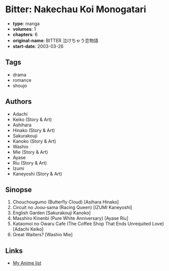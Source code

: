 # Bitter: Nakechau Koi Monogatari

-   **type**: manga
-   **volumes**: 1
-   **chapters**: 6
-   **original-name**: BITTER 泣けちゃう恋物語
-   **start-date**: 2003-03-26

## Tags

-   drama
-   romance
-   shoujo

## Authors

-   Adachi
-   Keiko (Story & Art)
-   Ashihara
-   Hinako (Story & Art)
-   Sakurakouji
-   Kanoko (Story & Art)
-   Washio
-   Mie (Story & Art)
-   Ayase
-   Riu (Story & Art)
-   Izumi
-   Kaneyoshi (Story & Art)

## Sinopse

1. Chouchougumo (Butterfly Cloud) [Asihara Hinako]
2. Circuit no Joou-sama (Racing Queen) [IZUMI Kaneyoshi]
3. English Garden [Sakurakouji Kanoko]
4. Masshiro Kinenbi (Pure White Anniversary) [Ayase Riu]
5. Kataomoi no Owaru Cafe (The Coffee Shop That Ends Unrequited Love) [Adachi Keiko]
6. Great Waiters? [Washio Mie]

## Links

-   [My Anime list](https://myanimelist.net/manga/5971/Bitter__Nakechau_Koi_Monogatari)
